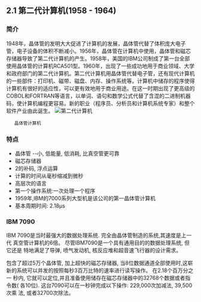 ## 2.1 第二代计算机(1958 - 1964)
### 简介
1948年，晶体管的发明大大促进了计算机的发展，晶体管代替了体积庞大电子管，电子设备的体积不断减小。1956年，晶体管在计算机中使用，晶体管和磁芯存储器导致了第二代计算机的产生。1958年，美国的IBM公司制成了第一台全部使用晶体管的计算机RCA501型。1960年，出现了一些成功地用于商业领域、大学和政府部门的第二代计算机。第二代计算机用晶体管代替电子管，还有现代计算机的一些部件：打印机、磁带、磁盘、内存、操作系统等。计算机中储存的程序使得计算机有很好的适应性，可以更有效地用于商业用途。在这一时期出现了更高级的COBOL和FORTRAN等语言，以单词、语句和数学公式代替了含混的二进制机器码，使计算机编程更容易。新的职业（程序员、分析员和计算机系统专家）和整个软件产业由此诞生。
       ![第二代计算机](http://a.hiphotos.baidu.com/baike/c0%3Dbaike72%2C5%2C5%2C72%2C24/sign=3930bea9d143ad4bb2234e92e36b31ca/2934349b033b5bb529e963f236d3d539b600bc84.jpg)
       
       晶体管计算机
       
       
       
### 特点
- 晶体管 --小, 低能量, 低消耗, 比真空管更可靠
- 磁芯存储器
- 2的补码, 浮点运算
- 计算的时间从毫秒缩减到微秒
- 高层次的语言
- 第一个操作系统:一次处理一个程序
- 1959年,IBM的7000系列大型机是该公司的第一晶体管计算机
- 基本周期时间: 2.18μs

### IBM 7090
IBM 7090是当时最强大的数据处理系统. 完全由晶体管制造的系统,其速度是上一代
真空管计算机的6倍。 尽管IBM7090是一个具有通用目的的数据处理系统, 但它还是
特地满足了导弹, 喷气发动机, 核反应堆和超音速飞行器的设计需求。

包含了超过5万个晶体管, 加上超快的磁芯存储器, 当8位数据通道全部使用时,这崭
新的系统可以并发的按照每秒3百万比特的速率进行读写操作。 在2.18个百万分之一
秒内, 它就可以定位,并且准备使用储存在磁芯存储器中的32768个数据或者指令数(
各10位). 这台7090可以在一秒钟完成以下操作: 229,000次加减法, 39,500次乘
法, 或者32700次除法。
